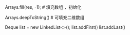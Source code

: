 Arrays.fill(res, -1); # 填充数组 ，初始化

Arrays.deepToString() # 可填充二维数组

Deque<Integer> list = new LinkedList<>();
list.addFirst()
list.addLast()
    
